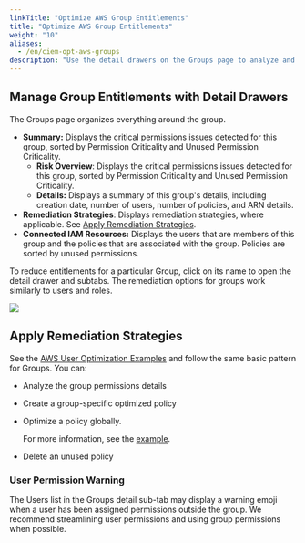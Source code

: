 ```yaml
---
linkTitle: "Optimize AWS Group Entitlements"
title: "Optimize AWS Group Entitlements"
weight: "10"
aliases:
  - /en/ciem-opt-aws-groups
description: "Use the detail drawers on the Groups page to analyze and remediate identity risks associated with the AWS IAM User Group and policies."
---
```


## Manage Group Entitlements with Detail Drawers

The Groups page organizes everything around the group.

* **Summary:** Displays the critical permissions issues detected for this group, sorted by Permission Criticality and Unused Permission Criticality.
  * **Risk Overview**: Displays the critical permissions issues detected for this group, sorted by Permission Criticality and Unused Permission Criticality.
  * **Details:** Displays a summary of this group's details, including creation date, number of users, number of policies, and ARN details.
* **Remediation Strategies**: Displays remediation strategies, where applicable. See [Apply Remediation Strategies](#apply-remediation-strategies).
* **Connected IAM Resources:** Displays the users that are members of this group and the policies that are associated with the group. Policies are sorted by unused permissions.

To reduce entitlements for a particular Group, click on its name to open the detail drawer and subtabs. The remediation options for groups work similarly to users and roles.

![](/image/group_detail_aws1.png)

## Apply Remediation Strategies

See the [AWS User Optimization Examples](/en/docs/sysdig-secure/identity/users/optimize-aws-users/#optimization-examples) and follow the same basic pattern for Groups. You can:

* Analyze the group permissions details

* Create a group-specific optimized policy

* Optimize a policy globally.

  For more information, see the [example](/en/docs/sysdig-secure/identity/iam-policies/#optimize-a-policy-globally).

* Delete an unused policy

### User Permission Warning

The Users list in the Groups detail sub-tab may display a warning emoji when a user has been assigned permissions outside the group.  We recommend streamlining user permissions and using group permissions when possible.
